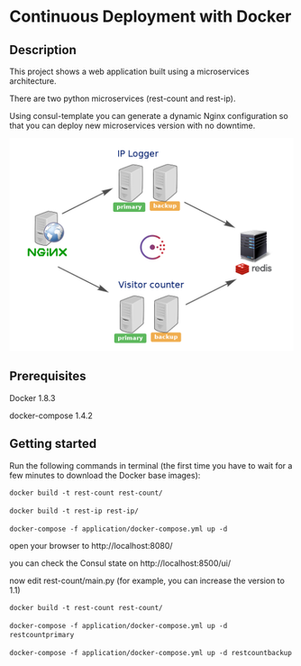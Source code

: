 # Continuous Deployment with Docker

## Description

This project shows a web application built using a microservices architecture.

There are two python microservices (rest-count and rest-ip).

Using consul-template you can generate a dynamic Nginx configuration so that you can deploy new microservices version with no downtime.

![Diagram](docs/diagram.png)

## Prerequisites

Docker 1.8.3

docker-compose 1.4.2

## Getting started

Run the following commands in terminal (the first time you have to wait for a few minutes to download the Docker base images):

```
docker build -t rest-count rest-count/

docker build -t rest-ip rest-ip/

docker-compose -f application/docker-compose.yml up -d 
```

open your browser to http://localhost:8080/

you can check the Consul state on http://localhost:8500/ui/

now edit rest-count/main.py (for example, you can increase the version to 1.1)

```
docker build -t rest-count rest-count/

docker-compose -f application/docker-compose.yml up -d restcountprimary

docker-compose -f application/docker-compose.yml up -d restcountbackup
```

